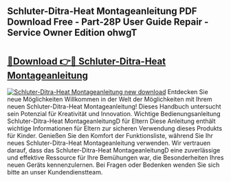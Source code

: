 ## Schluter-Ditra-Heat Montageanleitung PDF Download Free - Part-28P User Guide Repair - Service Owner Edition ohwgT

# <h2><a href="http://df6qd5q.blite.top/?on=Schluter-Ditra-Heat+Montageanleitung">🔗Download 👉🔴 Schluter-Ditra-Heat Montageanleitung</a></h2>

[![Schluter-Ditra-Heat Montageanleitung new download](https://i.imgur.com/lujVjoI.png)](http://df6qd5q.blite.top/?on=Schluter-Ditra-Heat+Montageanleitung)
Entdecken Sie neue Möglichkeiten Willkommen in der Welt der Möglichkeiten mit Ihrem neuen Schluter-Ditra-Heat Montageanleitung! Dieses Handbuch untersucht sein Potenzial für Kreativität und Innovation. Wichtige Bedienungsanleitung Schluter-Ditra-Heat MontageanleitungD für Eltern Diese Anleitung enthält wichtige Informationen für Eltern zur sicheren Verwendung dieses Produkts für Kinder. Genießen Sie den Komfort der Funktionsliste, während Sie Ihr neues Schluter-Ditra-Heat Montageanleitung verwenden. Wir vertrauen darauf, dass das Schluter-Ditra-Heat MontageanleitungD eine zuverlässige und effektive Ressource für Ihre Bemühungen war, die Besonderheiten Ihres neuen Geräts kennenzulernen. Bei Fragen oder Bedenken wenden Sie sich bitte an unser Kundendienstteam.
